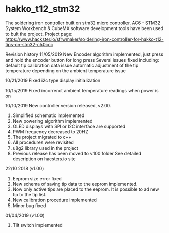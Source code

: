 # hakko_t12_stm32
The soldering iron controller built on stm32 micro controller.
AC6 - STM32 System Workbench & CubeMX software development tools have been used to bult the project.
Project page: https://www.hackster.io/sfrwmaker/soldering-iron-controller-for-hakko-t12-tips-on-stm32-c50ccc

Revision history
11/05/2019
New Encoder algorithm implemented, just press and hold the encoder button for long press
Several issues fixed including:
  default tip calibration data issue
  automatic adjustment of the tip temperature depending on the ambient temperature issue
  
10/21/2019
Fixed i2c type display initialization

10/15/2019
Fixed incorrenct ambient temperature readings when power is on

10/10/2019
New controller version released, v2.00.
1. Simplified schematic implemented
2. New powering algorithm implemented
3. OLED displays with SPI or I2C interface are supported
4. PWM frequency decreased to 20HZ
5. The project migrated to c++
6. All procedures were revisited
7. u8g2 library used in the project
8. Previous release has been moved to v.100 folder
See detailed description on hacsters.io site

22/10 2018 (v1.00)
  1. Eeprom size error fixed
  2. New schema of saving tip data to the eeprom implemented.
  3. Now only active tips are placed to the eeprom. It is possible to ad new tip to the tip list.
  4. New calibration procedure implemented
  5. Minor bug fixed

01/04/2019 (v1.00)
  1. Tilt switch implemented
